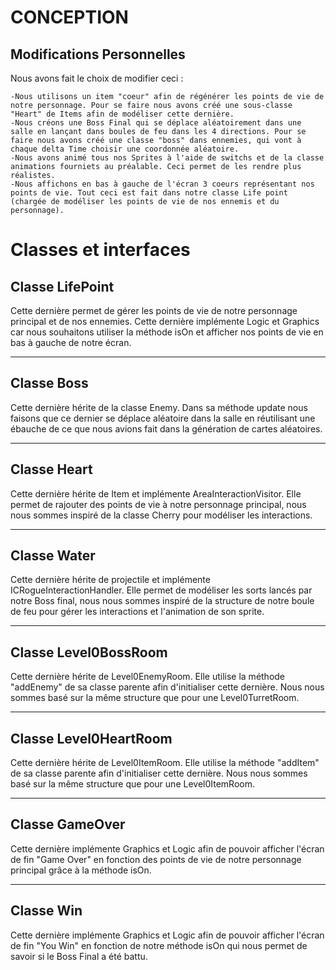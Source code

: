 # CONCEPTION



## Modifications Personnelles

Nous avons fait le choix de modifier ceci :
```
-Nous utilisons un item "coeur" afin de régénérer les points de vie de notre personnage. Pour se faire nous avons créé une sous-classe "Heart" de Items afin de modéliser cette dernière.
-Nous créons une Boss Final qui se déplace aléatoirement dans une salle en lançant dans boules de feu dans les 4 directions. Pour se faire nous avons créé une classe "boss" dans ennemies, qui vont à chaque delta Time choisir une coordonnée aléatoire.
-Nous avons animé tous nos Sprites à l'aide de switchs et de la classe animations fourniets au préalable. Ceci permet de les rendre plus réalistes.
-Nous affichons en bas à gauche de l'écran 3 coeurs représentant nos points de vie. Tout ceci est fait dans notre classe Life point (chargée de modéliser les points de vie de nos ennemis et du personnage).
```

# Classes et interfaces


## Classe LifePoint

Cette dernière permet de gérer les points de vie de notre personnage principal et de nos ennemies. Cette dernière implémente Logic et Graphics car nous souhaitons utiliser la méthode isOn et afficher nos points de vie en bas à gauche de notre écran.

***

## Classe Boss

Cette dernière hérite de la classe Enemy. Dans sa méthode update nous faisons que ce dernier se déplace aléatoire dans la salle en réutilisant une ébauche de ce que nous avions fait dans la génération de cartes aléatoires.

***

## Classe Heart

Cette dernière hérite de Item et implémente AreaInteractionVisitor. Elle permet de rajouter des points de vie à notre personnage principal, nous nous sommes inspiré de la classe Cherry pour modéliser les interactions.

***

## Classe Water

Cette dernière hérite de projectile et implémente ICRogueInteractionHandler. Elle permet de modéliser les sorts lancés par notre Boss final, nous nous sommes inspiré de la structure de notre boule de feu pour gérer les interactions et l'animation de son sprite.

***

## Classe Level0BossRoom

Cette dernière hérite de Level0EnemyRoom. Elle utilise la méthode "addEnemy" de sa classe parente afin d'initialiser cette dernière. Nous nous sommes basé sur la même structure que pour une Level0TurretRoom.

***

## Classe Level0HeartRoom

Cette dernière hérite de Level0ItemRoom. Elle utilise la méthode "addItem" de sa classe parente afin d'initialiser cette dernière. Nous nous sommes basé sur la même structure que pour une Level0ItemRoom.

***

## Classe GameOver

Cette dernière implémente Graphics et Logic afin de pouvoir afficher l'écran de fin "Game Over" en fonction des points de vie de notre personnage principal grâce à la méthode isOn. 

***

## Classe Win

Cette dernière implémente Graphics et Logic afin de pouvoir afficher l'écran de fin "You Win" en fonction de notre méthode isOn qui nous permet de savoir si le Boss Final a été battu.

